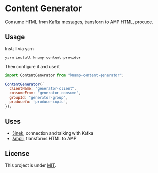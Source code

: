 # Content Generator

Consume HTML from Kafka messages, transform to AMP HTML, produce.

## Usage

Install via yarn

    yarn install knamp-content-provider

Then configure it and use it

```javascript
import ContentGenerator from "knamp-content-generator";

ContentGenerator({
  clientName: "generator-client",
  consumeFrom: "generator-consume",
  groupId: "generator-group",
  produceTo: "produce-topic",
});
```

## Uses

* [Sinek](https://github.com/nodefluent/node-sinek), connection and talking with Kafka
* [Ampli](https://github.com/knamp/ampli), transforms HTML to AMP

## License

This project is under [MIT](./LICENSE).
